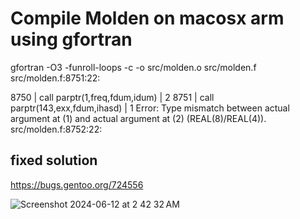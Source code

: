 # Compile Molden on macosx arm using gfortran

gfortran -O3 -funroll-loops  -c -o src/molden.o src/molden.f
src/molden.f:8751:22:

 8750 |       call parptr(1,freq,fdum,idum)
      |                    2
 8751 |       call parptr(143,exx,fdum,ihasd)
      |                      1
Error: Type mismatch between actual argument at (1) and actual argument at (2) (REAL(8)/REAL(4)).
src/molden.f:8752:22:

## fixed solution
https://bugs.gentoo.org/724556

![Screenshot 2024-06-12 at 2 42 32 AM](https://github.com/wangdi2016/molden/assets/49001003/0157228b-5458-4a7e-a558-1e428579a8f1)
